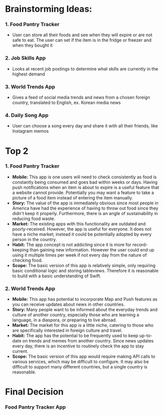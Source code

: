 # Brainstorming Ideas:

### 1. Food Pantry Tracker
- User can store all their foods and see when they will expire or are not safe to eat. The user can set if the item is in the fridge or freezer and when they bought it


### 2. Job Skills App
- Looks at recent job postings to determine what skills are currently in the highest demand


### 3. World Trends App
- Gives a feed of social media trends and news from a chosen foreign country, translated to English, ex. Korean media news

### 4. Daily Song App
- User can choose a song every day and share it with all their friends, like Instagram memos


# Top 2
### 1. Food Pantry Tracker
- **Mobile:** This app is one users will need to check consistently as food is constantly being consumed and goes bad within weeks or days. Having push notifications when an item is about to expire is a useful feature that a website cannot provide. Potentially you may want a feature to take a picture of a food item instead of entering the item manually.
- **Story:** The value of the app is immediately obvious since most people in America have had the experience of having to throw out food since they didn't keep it properly. Furthermore, there is an angle of sustainability in reducing food waste.
- **Market:** The existing apps with this functionality are outdated and poorly-received. However, the app is useful for everyone. It does not have a niche market; instead it could be potentially adopted by every person in the country.
- **Habit:** The app concept is not addicting since it is more for record-keeping than gaining new information. However the user could end up using it multiple times per week if not every day from the nature of checking food.
- **Scope:** The basic version of this app is relatively simple, only requiring basic conditional logic and storing tableviews. Therefore it is reasonable to build with a basic understanding of Swift.

### 2. World Trends App
- **Mobile:** This app has potential to incorporate Map and Push features as you can receive updates about news in other countries.
- **Story:** Many people want to be informed about the everyday trends and culture of another country, especially those who are learning a language, in a diaspora, or preparing to live abroad.
- **Market:** The market for this app is a little niche, catering to those who are specifically interested in foreign culture and travel.
- **Habit:** The app has the potential to be frequently used to keep up-to-date on trends and memes from another country. Since news updates every day, there is an incentive to routinely check the app to stay current.
- **Scope:** The basic version of this app would require making API calls to various services, which may be difficult to configure. It may also be difficult to support many different countries, but a single country is reasonable.

# Final Decision
### Food Pantry Tracker App